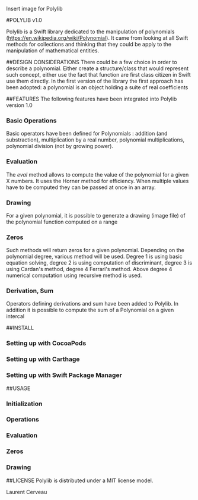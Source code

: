 Insert image for Polylib

#POLYLIB v1.0

Polylib is a Swift library dedicated to the manipulation of polynomials (https://en.wikipedia.org/wiki/Polynomial). It came from looking at all  Swift methods for collections and thinking that they could be apply to the manipulation of mathematical entities.

##DESIGN CONSIDERATIONS
There could be a few choice in order to describe a polynomial. Either create a structure/class that would represent such concept, either use the fact that function are first class citizen in Swift use them directly. 
In the first version of the library the first approach has been adopted: a polynomial is an object holding a suite of real coefficients


##FEATURES
The following features have been integrated into Polylib version 1.0

### Basic Operations
Basic operators have been defined for Polynomials : addition (and substraction), multiplication by a real number, polynomial multiplications, polynomial division (not by growing power).

### Evaluation
The *eval* method allows to compute the value of the polynomial for a given X numbers. It uses the Horner method for efficiency. When multiple values have to be computed they can be passed at once in an array.

### Drawing
For a given polynomial, it is possible to generate a drawing (image file) of the polynomial function computed on a range

### Zeros
Such methods will return zeros for a given polynomial. Depending on the polynomial degree, various method will be used. Degree 1 is using basic equation solving, degree 2 is using computation of discriminant, degree 3 is using Cardan's method, degree 4 Ferrari's method. Above degree 4 numerical computation using recursive method is used.

### Derivation, Sum
Operators defining derivations and sum have been added to Polylib. In addition it is possible to compute the sum of a Polynomial on a given intercal

##INSTALL
### Setting up with CocoaPods

### Setting up with Carthage

### Setting up with Swift Package Manager

##USAGE

### Initialization

### Operations 

### Evaluation

### Zeros

### Drawing


##LICENSE
Polylib is distributed under a MIT license model.

Laurent Cerveau